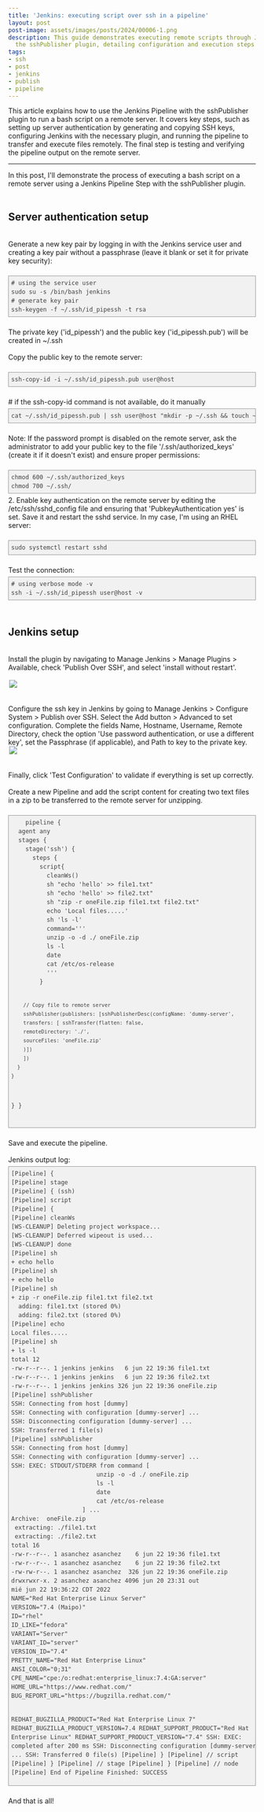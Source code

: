 ```yaml
---
title: 'Jenkins: executing script over ssh in a pipeline'
layout: post
post-image: assets/images/posts/2024/00006-1.png
description: This guide demonstrates executing remote scripts through Jenkins Pipelines using SSH authentication and 
  the sshPublisher plugin, detailing configuration and execution steps.
tags:
- ssh
- post
- jenkins
- publish
- pipeline
---
```


This article explains how to use the Jenkins Pipeline with the sshPublisher plugin to run a bash script on a remote 
server. It covers key steps, such as setting up server authentication by generating and copying SSH keys, configuring 
Jenkins with the necessary plugin, and running the pipeline to transfer and execute files remotely. The final step is 
testing and verifying the pipeline output on the remote server.

---

<div class="Article-Text"><span><div>In this post, I'll demonstrate the process of executing a bash script on a remote server using a Jenkins Pipeline
    Step with the sshPublisher plugin.
</div>
<div><br></div>
<h2>Server authentication setup</h2>
<div><br></div>
<div>Generate a new key pair by logging in with the Jenkins service user and creating a key pair without a passphrase
    (leave it blank or set it for private key security):<br><br></div>
<pre style="font-variant-numeric: normal; font-variant-east-asian: normal; font-variant-alternates: normal; font-kerning: auto; font-optical-sizing: auto; font-feature-settings: normal; font-variation-settings: normal; font-variant-position: normal; font-stretch: normal; font-size: 12px; line-height: 18px; font-family: Consolas, Monaco, Monospaced, monospace; margin-top: 5px; margin-bottom: 5px; padding: 5px; vertical-align: baseline; border: 1px solid rgb(154, 154, 154); outline: 0px; background-image: none; background-position: 0px 0px; background-repeat: repeat; background-attachment: scroll; background-color: rgb(241, 241, 241); max-width: 100%; overflow: auto; color: rgb(64, 64, 64);"># using the service user
sudo su -s /bin/bash jenkins
# generate key pair
ssh-keygen -f ~/.ssh/id_pipessh -t rsa
</pre>
<div><br></div>
<div>The private key ('id_pipessh') and the public key ('id_pipessh.pub') will be created in ~/.ssh</div>
<div><br></div>
<div>Copy the public key to the remote server:</div>
<div><br></div>
<pre style="font-variant-numeric: normal; font-variant-east-asian: normal; font-variant-alternates: normal; font-kerning: auto; font-optical-sizing: auto; font-feature-settings: normal; font-variation-settings: normal; font-variant-position: normal; font-stretch: normal; font-size: 12px; line-height: 18px; font-family: Consolas, Monaco, Monospaced, monospace; margin-top: 5px; margin-bottom: 5px; padding: 5px; vertical-align: baseline; border: 1px solid rgb(154, 154, 154); outline: 0px; background-image: none; background-position: 0px 0px; background-repeat: repeat; background-attachment: scroll; background-color: rgb(241, 241, 241); max-width: 100%; overflow: auto; color: rgb(64, 64, 64);">ssh-copy-id -i ~/.ssh/id_pipessh.pub user@host</pre>
<div><br></div>
<div># if the ssh-copy-id command is not available, do it manually</div>
<pre style="font-variant-numeric: normal; font-variant-east-asian: normal; font-variant-alternates: normal; font-kerning: auto; font-optical-sizing: auto; font-feature-settings: normal; font-variation-settings: normal; font-variant-position: normal; font-stretch: normal; font-size: 12px; line-height: 18px; font-family: Consolas, Monaco, Monospaced, monospace; margin-top: 5px; margin-bottom: 5px; padding: 5px; vertical-align: baseline; border: 1px solid rgb(154, 154, 154); outline: 0px; background-image: none; background-position: 0px 0px; background-repeat: repeat; background-attachment: scroll; background-color: rgb(241, 241, 241); max-width: 100%; overflow: auto; color: rgb(64, 64, 64);">cat ~/.ssh/id_pipessh.pub | ssh user@host "mkdir -p ~/.ssh &amp;&amp; touch ~/.ssh/authorized_keys $$ chmod -R go= ~/.ssh &amp;&amp; cat &gt;&gt; /.ssh/authorized_keys"</pre>
<div><span style="font-weight: bold;"><br></span></div>
<div>Note: If the password prompt is disabled on the remote server, ask the administrator to add your public key to the
    file '/.ssh/authorized_keys' (create it if it doesn't exist) and ensure proper permissions:
</div>
<div><br></div>
<pre style="font-variant-numeric: normal; font-variant-east-asian: normal; font-variant-alternates: normal; font-kerning: auto; font-optical-sizing: auto; font-feature-settings: normal; font-variation-settings: normal; font-variant-position: normal; font-stretch: normal; font-size: 12px; line-height: 18px; font-family: Consolas, Monaco, Monospaced, monospace; margin-top: 5px; margin-bottom: 5px; padding: 5px; vertical-align: baseline; border: 1px solid rgb(154, 154, 154); outline: 0px; background-image: none; background-position: 0px 0px; background-repeat: repeat; background-attachment: scroll; background-color: rgb(241, 241, 241); max-width: 100%; overflow: auto; color: rgb(64, 64, 64);">chmod 600 ~/.ssh/authorized_keys
chmod 700 ~/.ssh/</pre>
<div>2. Enable key authentication on the remote server by editing the /etc/ssh/sshd_config file and ensuring that
    'PubkeyAuthentication yes' is set. Save it and restart the sshd service. In my case, I'm using an RHEL server:
</div>
<div><br></div>
<pre style="font-variant-numeric: normal; font-variant-east-asian: normal; font-variant-alternates: normal; font-kerning: auto; font-optical-sizing: auto; font-feature-settings: normal; font-variation-settings: normal; font-variant-position: normal; font-stretch: normal; font-size: 12px; line-height: 18px; font-family: Consolas, Monaco, Monospaced, monospace; margin-top: 5px; margin-bottom: 5px; padding: 5px; vertical-align: baseline; border: 1px solid rgb(154, 154, 154); outline: 0px; background-image: none; background-position: 0px 0px; background-repeat: repeat; background-attachment: scroll; background-color: rgb(241, 241, 241); max-width: 100%; overflow: auto; color: rgb(64, 64, 64);">sudo systemctl restart sshd</pre>
<div><br></div>
<div>Test the connection:</div>
<pre style="font-variant-numeric: normal; font-variant-east-asian: normal; font-variant-alternates: normal; font-kerning: auto; font-optical-sizing: auto; font-feature-settings: normal; font-variation-settings: normal; font-variant-position: normal; font-stretch: normal; font-size: 12px; line-height: 18px; font-family: Consolas, Monaco, Monospaced, monospace; margin-top: 5px; margin-bottom: 5px; padding: 5px; vertical-align: baseline; border: 1px solid rgb(154, 154, 154); outline: 0px; background-image: none; background-position: 0px 0px; background-repeat: repeat; background-attachment: scroll; background-color: rgb(241, 241, 241); max-width: 100%; overflow: auto; color: rgb(64, 64, 64);"># using verbose mode -v
ssh -i ~/.ssh/id_pipessh user@host -v</pre>
<div><br></div>
<h2>Jenkins setup</h2>
<div><br></div>
<div>Install the plugin by navigating to Manage Jenkins &gt; Manage Plugins &gt; Available, check 'Publish Over SSH',
    and select 'install without restart'.<br><br><img style="height: auto; display: block; margin: auto; max-width: 500px;" src="/assets/images/posts/2024/00006-2.jpg"><br></div>
<div><br></div>
<div>Configure the ssh key in Jenkins by going to Manage Jenkins &gt; Configure System &gt; Publish over SSH. Select the
    Add button &gt; Advanced to set configuration. Complete the fields Name, Hostname, Username, Remote Directory, check
    the option 'Use password authentication, or use a different key', set the Passphrase (if applicable), and Path to
    key to the private key.
</div>
<div><img style="height: auto; display: block; margin: auto; max-width: 500px;" src="/assets/images/posts/2024/00006-3.jpg"><br></div>
<div><br></div>
<div>Finally, click 'Test Configuration' to validate if everything is set up correctly.</div>
<div><br></div>
<div>Create a new Pipeline and add the script content for creating two text files in a zip to be transferred to the
    remote server for unzipping.
</div>
<div><br></div>
<div><pre style="font-variant-numeric: normal; font-variant-east-asian: normal; font-variant-alternates: normal; font-kerning: auto; font-optical-sizing: auto; font-feature-settings: normal; font-variation-settings: normal; font-variant-position: normal; font-stretch: normal; font-size: 12px; line-height: 18px; font-family: Consolas, Monaco, Monospaced, monospace; margin-top: 5px; margin-bottom: 5px; padding: 5px; vertical-align: baseline; border: 1px solid rgb(154, 154, 154); outline: 0px; background-image: none; background-position: 0px 0px; background-repeat: repeat; background-attachment: scroll; background-color: rgb(241, 241, 241); max-width: 100%; overflow: auto; color: rgb(64, 64, 64);">    pipeline {
  agent any
  stages {
    stage('ssh') {
      steps {
        script{
          cleanWs()
          sh "echo 'hello' &gt;&gt; file1.txt"
          sh "echo 'hello' &gt;&gt; file2.txt"
          sh "zip -r oneFile.zip file1.txt file2.txt"
          echo 'Local files.....'
          sh 'ls -l'
          command='''
          unzip -o -d ./ oneFile.zip
          ls -l
          date
          cat /etc/os-release
          '''
        }

        // Copy file to remote server
        sshPublisher(publishers: [sshPublisherDesc(configName: 'dummy-server',
        transfers: [ sshTransfer(flatten: false,
        remoteDirectory: './',
        sourceFiles: 'oneFile.zip'
        )])
        ])
      }
    }
}
}

</pre>
</div>
<div><br></div>
<div>Save and execute the pipeline.</div>
<div><br></div>
<div>Jenkins output log:<br>
    <pre style="font-variant-numeric: normal; font-variant-east-asian: normal; font-variant-alternates: normal; font-kerning: auto; font-optical-sizing: auto; font-feature-settings: normal; font-variation-settings: normal; font-variant-position: normal; font-stretch: normal; font-size: 12px; line-height: 18px; font-family: Consolas, Monaco, Monospaced, monospace; margin-top: 5px; margin-bottom: 5px; padding: 5px; vertical-align: baseline; border: 1px solid rgb(154, 154, 154); outline: 0px; background-image: none; background-position: 0px 0px; background-repeat: repeat; background-attachment: scroll; background-color: rgb(241, 241, 241); max-width: 100%; overflow: auto; color: rgb(64, 64, 64);">[Pipeline] {
[Pipeline] stage
[Pipeline] { (ssh)
[Pipeline] script
[Pipeline] {
[Pipeline] cleanWs
[WS-CLEANUP] Deleting project workspace...
[WS-CLEANUP] Deferred wipeout is used...
[WS-CLEANUP] done
[Pipeline] sh
+ echo hello
[Pipeline] sh
+ echo hello
[Pipeline] sh
+ zip -r oneFile.zip file1.txt file2.txt
  adding: file1.txt (stored 0%)
  adding: file2.txt (stored 0%)
[Pipeline] echo
Local files.....
[Pipeline] sh
+ ls -l
total 12
-rw-r--r--. 1 jenkins jenkins   6 jun 22 19:36 file1.txt
-rw-r--r--. 1 jenkins jenkins   6 jun 22 19:36 file2.txt
-rw-r--r--. 1 jenkins jenkins 326 jun 22 19:36 oneFile.zip
[Pipeline] sshPublisher
SSH: Connecting from host [dummy]
SSH: Connecting with configuration [dummy-server] ...
SSH: Disconnecting configuration [dummy-server] ...
SSH: Transferred 1 file(s)
[Pipeline] sshPublisher
SSH: Connecting from host [dummy]
SSH: Connecting with configuration [dummy-server] ...
SSH: EXEC: STDOUT/STDERR from command [
                        unzip -o -d ./ oneFile.zip
                        ls -l
                        date
                        cat /etc/os-release
                    ] ...
Archive:  oneFile.zip
 extracting: ./file1.txt
 extracting: ./file2.txt
total 16
-rw-r--r--. 1 asanchez asanchez    6 jun 22 19:36 file1.txt
-rw-r--r--. 1 asanchez asanchez    6 jun 22 19:36 file2.txt
-rw-rw-r--. 1 asanchez asanchez  326 jun 22 19:36 oneFile.zip
drwxrwxr-x. 2 asanchez asanchez 4096 jun 20 23:31 out
mié jun 22 19:36:22 CDT 2022
NAME="Red Hat Enterprise Linux Server"
VERSION="7.4 (Maipo)"
ID="rhel"
ID_LIKE="fedora"
VARIANT="Server"
VARIANT_ID="server"
VERSION_ID="7.4"
PRETTY_NAME="Red Hat Enterprise Linux"
ANSI_COLOR="0;31"
CPE_NAME="cpe:/o:redhat:enterprise_linux:7.4:GA:server"
HOME_URL="https://www.redhat.com/"
BUG_REPORT_URL="https://bugzilla.redhat.com/"

REDHAT_BUGZILLA_PRODUCT="Red Hat Enterprise Linux 7"
REDHAT_BUGZILLA_PRODUCT_VERSION=7.4
REDHAT_SUPPORT_PRODUCT="Red Hat Enterprise Linux"
REDHAT_SUPPORT_PRODUCT_VERSION="7.4"
SSH: EXEC: completed after 200 ms
SSH: Disconnecting configuration [dummy-server] ...
SSH: Transferred 0 file(s)
[Pipeline] }
[Pipeline] // script
[Pipeline] }
[Pipeline] // stage
[Pipeline] }
[Pipeline] // node
[Pipeline] End of Pipeline
Finished: SUCCESS</pre>
<br>And that is all!
</div></span></div>